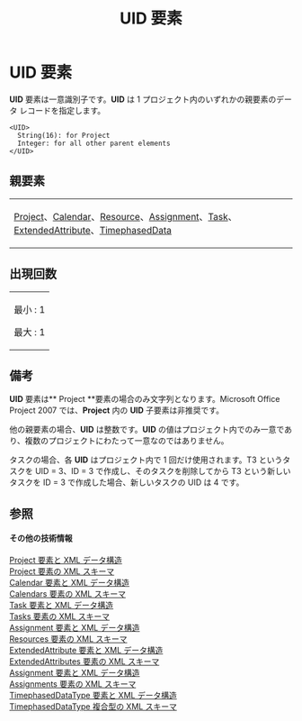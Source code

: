 ﻿---
title: UID 要素
TOCTitle: UID 要素
ms:assetid: 90074e2d-5cbf-475c-b456-5649c1b2949b
ms:mtpsurl: https://msdn.microsoft.com/ja-jp/library/Bb968590(v=office.12)
ms:contentKeyID: 16742143
ms.date: 06/30/2008
mtps_version: v=office.12
ms.translationtype: HT
---

# UID 要素

**UID** 要素は一意識別子です。**UID** は 1 プロジェクト内のいずれかの親要素のデータ レコードを指定します。

    <UID>
      String(16): for Project
      Integer: for all other parent elements
    </UID>

## 親要素

<table>
<colgroup>
<col style="width: 100%" />
</colgroup>
<tbody>
<tr class="odd">
<td><p><a href="project-element.md">Project</a>、<a href="calendar-element.md">Calendar</a>、<a href="resource-element.md">Resource</a>、<a href="assignment-element.md">Assignment</a>、<a href="task-element.md">Task</a>、<a href="extendedattribute-element.md">ExtendedAttribute</a>、<a href="timephaseddata-element.md">TimephasedData</a></p></td>
</tr>
</tbody>
</table>


## 出現回数


<table>
<colgroup>
<col style="width: 100%" />
</colgroup>
<tbody>
<tr class="odd">
<td><p>最小 : 1</p>
<p>最大 : 1</p></td>
</tr>
</tbody>
</table>


## 備考

**UID** 要素は** Project **要素の場合のみ文字列となります。Microsoft Office Project 2007 では、**Project** 内の **UID** 子要素は非推奨です。

他の親要素の場合、**UID** は整数です。**UID** の値はプロジェクト内でのみ一意であり、複数のプロジェクトにわたって一意なのではありません。

タスクの場合、各 **UID** はプロジェクト内で 1 回だけ使用されます。T3 というタスクを UID = 3、ID = 3 で作成し、そのタスクを削除してから T3 という新しいタスクを ID = 3 で作成した場合、新しいタスクの UID は 4 です。

## 参照

#### その他の技術情報

[Project 要素と XML データ構造](project-elements-and-xml-structure.md)  
[Project 要素の XML スキーマ](xml-schema-for-the-project-element.md)  
[Calendar 要素と XML データ構造](calendar-elements-and-xml-structure.md)  
[Calendars 要素の XML スキーマ](xml-schema-for-the-calendars-element.md)  
[Task 要素と XML データ構造](task-elements-and-xml-structure.md)  
[Tasks 要素の XML スキーマ](xml-schema-for-the-tasks-element.md)  
[Assignment 要素と XML データ構造](assignment-elements-and-xml-structure.md)  
[Resources 要素の XML スキーマ](xml-schema-for-the-resources-element.md)  
[ExtendedAttribute 要素と XML データ構造](extendedattribute-elements-and-xml-structure.md)  
[ExtendedAttributes 要素の XML スキーマ](xml-schema-for-the-extendedattributes-element.md)  
[Assignment 要素と XML データ構造](assignment-elements-and-xml-structure.md)  
[Assignments 要素の XML スキーマ](xml-schema-for-the-assignments-element.md)  
[TimephasedDataType 要素と XML データ構造](timephaseddatatype-elements-and-xml-structure.md)  
[TimephasedDataType 複合型の XML スキーマ](xml-schema-for-the-timephaseddatatype-complex-type.md)

